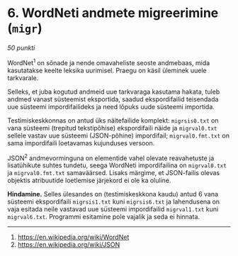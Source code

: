 # 6. WordNeti andmete migreerimine (`migr`)

*50 punkti*

WordNet<sup>1</sup> on sõnade ja nende omavaheliste seoste andmebaas, mida kasutatakse keelte
leksika uurimisel. Praegu on käsil üleminek uuele tarkvarale.

Selleks, et juba kogutud andmeid uue tarkvaraga kasutama hakata, tuleb andmed vanast süsteemist
eksportida, saadud ekspordifailid teisendada uue süsteemi impordifailideks ja need lõpuks uude
süsteemi importida.

Testimiskeskkonnas on antud üks näitefailide komplekt: `migrsis0.txt` on vana süsteemi (trepitud
tekstipõhise) ekspordifaili näide ja `migrval0.txt` sellele vastav uue süsteemi (JSON-põhine)
impordifail; `migrval0.fmt.txt` on sama impordifaili loetavamas kujunduses versoon.

JSON<sup>2</sup> andmevorminguna on elementide vahel olevate reavahetuste ja lisatühikute suhtes
tundetu, seega WordNeti impordifailina on `migrval0.txt` ja `migrval0.fmt.txt` samaväärsed. Lisaks
märgime, et JSON-failis olevas objektis atribuutide loetlemise järjekord ei ole ka oluline.

**Hindamine.** Selles ülesandes on (testimiskeskkona kaudu) antud 6 vana süsteemi ekspordifaili
`migrsis1.txt` kuni `migrsis6.txt` ja lahendusena on vaja esitada neile vastavad uue süsteemi
impordifailid `migrval1.txt` kuni `migrval6.txt`. Programmi esitamine pole vajalik ja seda ei
hinnata.

---
1. https://en.wikipedia.org/wiki/WordNet
2. https://en.wikipedia.org/wiki/JSON
